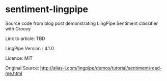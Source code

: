 sentiment-lingpipe
==================

Source code from blog post demonstrating LingPipe Sentiment classifier with Groovy

Link to article: TBD

LingPipe Version : 4.1.0

Licence: MIT

Original Source: http://alias-i.com/lingpipe/demos/tutorial/sentiment/read-me.html
